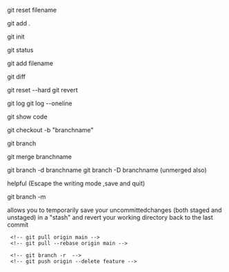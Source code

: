 git reset filename

git add .

git init

git status

git add filename

git diff

<!-- revert changes -->

git reset --hard <hashcode>
git revert <hashcode>

git log
git log --oneline

git show code

git checkout -b "branchname"

git branch

git merge branchname

<!-- delete branch -->

git branch -d branchname
git branch -D branchname (unmerged also)

<!-- ESC:wq --> helpful (Escape the writing mode ,save and quit)
<!-- i:insert mode -->

<!-- how to change branchname -->

git branch -m <branchname>

<!-- Git stash -->

allows you to temporarily save your uncommittedchanges (both staged and unstaged) in a "stash"
and revert your working directory back to the last commit

<!-- git stash -->
<!-- git stash list-->
<!-- git stash apply-->
<!-- git stash apply stash@{1}-->
<!-- git stash clear-->

<!-- wworking with github -->
<!-- git remote add origin
    git branch -M main
    git push -u origin main-->

     <!-- git pull origin main -->
     <!-- git pull --rebase origin main -->

     <!-- git branch -r  -->
     <!-- git push origin --delete feature -->
